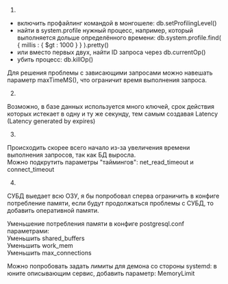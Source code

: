 1.  

 - включить профайлинг командой в монгошеле:  db.setProfilingLevel()  
 - найти в system.profile нужный процесс, например, который выполняется дольше определённого времени:  db.system.profile.find( { millis : { $gt : 1000 } } ).pretty()  
 - или вместо первых двух, найти ID запроса через db.currentOp()  
 - убить процесс: db.killOp(<opid of the query to kill>)  

Для решения проблемы с зависающими запросами можно навешать параметр maxTimeMS(), что ограничит время выполнения запроса.  

2.  
Возможно, в базе данных используется много ключей, срок действия которых истекает в одну и ту же секунду, тем самым создавая Latency (Latency generated by expires)  

3.  
Происходить скорее всего начало из-за увеличения времени выполнения запросов, так как БД выросла.  
Можно подкрутить параметры "таймингов":  net_read_timeout и connect_timeout  

4.  
СУБД выедает всю ОЗУ, я бы попробовал сперва ограничить в конфиге потребление памяти, если будут продолжаться проблемы с СУБД, то добавить оперативной памяти.  

Уменьшение потребления  памяти в конфиге postgresql.conf параметрами:  
Уменьшить shared_buffers  
Уменьшить work_mem  
Уменьшить max_connections  

Можно попробовать задать лимиты для демона со стороны systemd:
в юните описывающим сервис, добавить параметр: MemoryLimit

